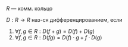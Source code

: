 $R$ — комм. кольцо

$D: R\to R$ наз-ся дифференцированием, если 
1. $\forall f, g \in R: D(f+g)=D(f)+D(g)$
2. $\forall f, g  \in R: D(fg)=D(f)\cdot g+f\cdot D(g)$
